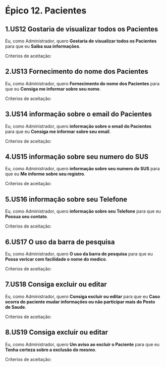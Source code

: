 # Épico 12. Pacientes 
 
## 1.US12 Gostaria de visualizar todos os Pacientes
Eu, como Administrador, quero **Gostaria de visualizar todos os Pacientes** para que eu **Saiba sua informações**.
<p>Criterios de aceitação:</p>

## 2.US13 Fornecimento do nome dos Pacientes
Eu, como Administrador, quero **Fornecimento do nome dos Pacientes** para que eu **Consiga me informar sobre seu nome**.
<p>Criterios de aceitação:</p>

## 3.US14 informação sobre o email do Pacientes
Eu, como Administrador, quero **informação sobre o email do Pacientes** para que eu **Consiga me informar sobre seu email**.
<p>Criterios de aceitação:</p>

## 4.US15 informação sobre seu numero do SUS
Eu, como Administrador, quero **informação sobre seu numero do SUS** para que eu **Me informe sobre seu registro**.
<p>Criterios de aceitação:</p>

## 5.US16 informação sobre seu Telefone
Eu, como Administrador, quero **informação sobre seu Telefone** para que eu **Possua seu contato**.
<p>Criterios de aceitação:</p>

## 6.US17 O uso da barra de pesquisa
Eu, como Administrador, quero **O uso da barra de pesquisa** para que eu **Possa vericar com facilidade o nome do medico**.
<p>Criterios de aceitação:</p>

## 7.US18 Consiga excluir ou editar
Eu, como Administrador, quero **Consiga excluir ou editar** para que eu **Caso ocorra do paciente mudar informações ou não participar mais do Posto de Saude**.
<p>Criterios de aceitação:</p>

## 8.US19 Consiga excluir ou editar
Eu, como Administrador, quero **Um aviso ao excluir o Paciente** para que eu **Tenha certeza sobre a exclusão do mesmo**.
<p>Criterios de aceitação:</p>

